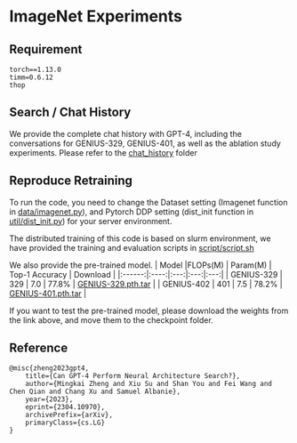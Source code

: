 # ImageNet Experiments

## Requirement
```
torch==1.13.0
timm=0.6.12
thop
```


## Search / Chat History
We provide the complete chat history with GPT-4, including the conversations for GENIUS-329, GENIUS-401, as well as the ablation study experiments. Please refer to the [chat_history](./chat_history) folder


## Reproduce Retraining
To run the code, you need to change the Dataset setting (Imagenet function in [data/imagenet.py](./data/imagenet.py)), and Pytorch DDP setting (dist_init function in  [util/dist_init.py](./util/dist_init.py)) for your server environment.

The distributed training of this code is based on slurm environment, we have provided the training and evaluation scripts in [script/script.sh](./script/script.sh)

We also provide the pre-trained model.
| Model |FLOPs(M) | Param(M) | Top-1 Accuracy | Download  |
|:------:|:----:|:---:|:---:|:---:|
|  GENIUS-329 | 329 | 7.0 | 77.8% | [GENIUS-329.pth.tar](https://drive.google.com/file/d/1DbV27hWMq0aRl-SJ4vuphFduBQwr1RUr/view?usp=sharing) |
|  GENIUS-402 | 401 | 7.5 | 78.2% | [GENIUS-401.pth.tar](https://drive.google.com/file/d/1R-qp6XlebgQji3UtbJ5yrc4UT2Bg3fJw/view?usp=sharing) |

If you want to test the pre-trained model, please download the weights from the link above, and move them to the checkpoint folder.


## Reference
```
@misc{zheng2023gpt4,
    title={Can GPT-4 Perform Neural Architecture Search?}, 
    author={Mingkai Zheng and Xiu Su and Shan You and Fei Wang and Chen Qian and Chang Xu and Samuel Albanie},
    year={2023},
    eprint={2304.10970},
    archivePrefix={arXiv},
    primaryClass={cs.LG}
}
```
